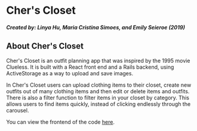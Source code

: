 # Cher's Closet
##### Created by: Linya Hu, Maria Cristina Simoes, and Emily Seieroe (2019)

## About Cher's Closet

Cher's Closet is an outfit planning app that was inspired by the 1995 movie Clueless. It is built with a React front end and a Rails backend, using ActiveStorage as a way to upload and save images.

In Cher's Closet users can upload clothing items to their closet, create new outfits out of many clothing items and then edit or delete items and outfits. There is also a filter function to filter items in your closet by category. This allows users to find items quickly, instead of clicking endlessly through the carousel.

You can view the frontend of the code [here](https://github.com/lh62594/chers-closet-frontend).
